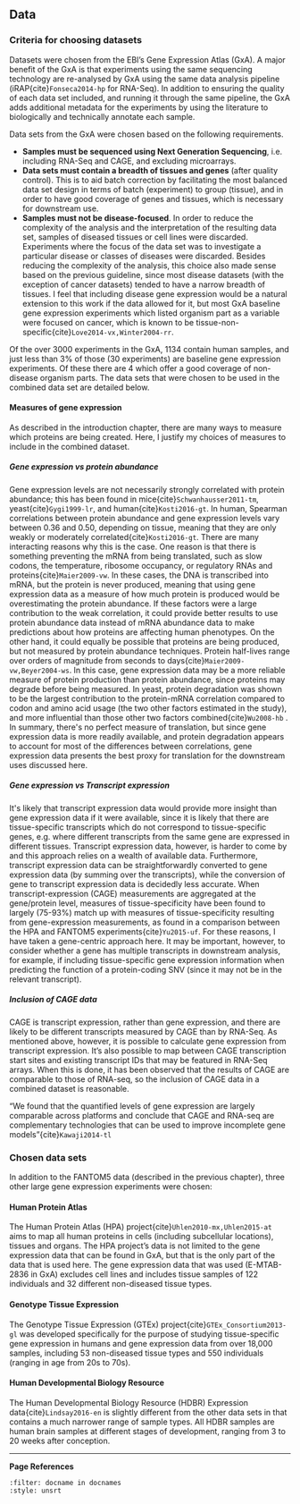
## Data
### Criteria for choosing datasets
Datasets were chosen from the EBI’s Gene Expression Atlas (GxA). A major benefit of the GxA is that experiments using the same sequencing technology are re-analysed by GxA using the same data analysis pipeline (iRAP{cite}`Fonseca2014-hp` for RNA-Seq). In addition to ensuring the quality of each data set included, and running it through the same pipeline, the GxA adds additional metadata for the experiments by using the literature to biologically and technically annotate each sample. 

Data sets from the GxA were chosen based on the following requirements.
- **Samples must be sequenced using Next Generation Sequencing**, i.e. including RNA-Seq and CAGE, and excluding microarrays.
- **Data sets must contain a breadth of tissues and genes** (after quality control). This is to aid batch correction by facilitating the most balanced data set design in terms of batch (experiment) to group (tissue), and in order to have good coverage of genes and tissues, which is necessary for downstream use.
- **Samples must not be disease-focused**. In order to reduce the complexity of the analysis and the interpretation of the resulting data set, samples of diseased tissues or cell lines were discarded. Experiments where the focus of the data set was to investigate a particular disease or classes of diseases were discarded. Besides reducing the complexity of the analysis, this choice also made sense based on the previous guideline, since most disease datasets (with the exception of cancer datasets) tended to have a narrow breadth of tissues. I feel that including disease gene expression would be a natural extension to this work if the data allowed for it, but most GxA baseline gene expression experiments which listed organism part as a variable were focused on cancer, which is known to be tissue-non-specific{cite}`Love2014-vx,Winter2004-rr`.

[//]: # (TODO: Add jupyter notebook for the following stats?)
Of the over 3000 experiments in the GxA, 1134 contain human samples, and just less than 3% of those (30 experiments) are baseline gene expression experiments. Of these there are 4 which offer a good coverage of non-disease organism parts. The data sets that were chosen to be used in the combined data set are detailed below.

#### Measures of gene expression
As described in the introduction chapter, there are many ways to measure which proteins are being created. Here, I justify my choices of measures to include in the combined dataset.

##### Gene expression vs protein abundance
Gene expression levels are not necessarily strongly correlated with protein abundance; this has been found in mice{cite}`Schwanhausser2011-tm`, yeast{cite}`Gygi1999-lr`, and human{cite}`Kosti2016-gt`. In human, Spearman correlations between protein abundance and gene expression levels vary between 0.36 and 0.50, depending on tissue, meaning that they are only weakly or moderately correlated{cite}`Kosti2016-gt`.
There are many interacting reasons why this is the case. One reason is that there is something preventing the mRNA from being translated, such as slow codons, the temperature, ribosome occupancy, or regulatory RNAs and proteins{cite}`Maier2009-vw`. In these cases, the DNA is transcribed into mRNA, but the protein is never produced, meaning that using gene expression data as a measure of how much protein is produced would be overestimating the protein abundance. If these factors were a large contribution to the weak correlation, it could provide better results to use protein abundance data instead of mRNA abundance data to make predictions about how proteins are affecting human phenotypes.
On the other hand, it could equally be possible that proteins are being produced, but not measured by protein abundance techniques. Protein half-lives range over orders of magnitude from seconds to days{cite}`Maier2009-vw,Beyer2004-ws`. In this case, gene expression data may be a more reliable measure of protein production than protein abundance, since proteins may degrade before being measured. In yeast, protein degradation was shown to be the largest contribution to the protein-mRNA correlation compared to codon and amino acid usage (the two other factors estimated in the study), and more influential than those other two factors combined{cite}`Wu2008-hb`
.
In summary, there's no perfect measure of translation, but since gene expression data is more readily available, and protein degradation appears to account for most of the differences between correlations, gene expression data presents the best proxy for translation for the downstream uses discussed here.

##### Gene expression vs Transcript expression
It's likely that transcript expression data would provide more insight than gene expression data if it were available, since it is likely that there are tissue-specific transcripts which do not correspond to tissue-specific genes, e.g. where different transcripts from the same gene are expressed in different tissues. Transcript expression data, however, is harder to come by and this approach relies on a wealth of available data. Furthermore, transcript expression data can be straightforwardly converted to gene expression data (by summing over the transcripts), while the conversion of gene to transcript expression data is decidedly less accurate. When transcript-expression (CAGE) measurements are aggregated at the gene/protein level, measures of tissue-specificity have been found to largely (75-93%) match up with measures of tissue-specificity resulting from gene-expression measurements, as found in a comparison between the HPA and FANTOM5 experiments{cite}`Yu2015-uf`. 
For these reasons, I have taken a gene-centric approach here. It may be important, however, to consider whether a gene has multiple transcripts in downstream analysis, for example, if including tissue-specific gene expression information when predicting the function of a protein-coding SNV (since it may not be in the relevant transcript).

##### Inclusion of CAGE data
CAGE is transcript expression, rather than gene expression, and there are likely to be different transcripts measured by CAGE than by RNA-Seq. As mentioned above, however, it is possible to calculate gene expression from transcript expression. It’s also possible to map between CAGE transcription start sites and existing transcript IDs that may be featured in RNA-Seq arrays. When this is done, it has been observed that the results of CAGE are comparable to those of RNA-seq, so the inclusion of CAGE data in a combined dataset is reasonable.

“We found that the quantified levels of gene expression are largely comparable across platforms and conclude that CAGE and RNA-seq are complementary technologies that can be used to improve incomplete gene models”{cite}`Kawaji2014-tl`

### Chosen data sets
In addition to the FANTOM5 data (described in the previous chapter), three other large gene expression experiments were chosen:

#### Human Protein Atlas
The Human Protein Atlas (HPA) project{cite}`Uhlen2010-mx,Uhlen2015-at` aims to map all human proteins in cells (including subcellular locations), tissues and organs. The HPA project’s data is not limited to the gene expression data that can be found in GxA, but that is the only part of the data that is used here. The gene expression data that was used (E-MTAB-2836 in GxA) excludes cell lines and includes tissue samples of 122 individuals and 32 different non-diseased tissue types. 

#### Genotype Tissue Expression
The Genotype Tissue Expression (GTEx) project{cite}`GTEx_Consortium2013-gl` was developed specifically for the purpose of studying tissue-specific gene expression in humans and gene expression data from over 18,000 samples, including 53 non-diseased tissue types and 550 individuals (ranging in age from 20s to 70s). 

#### Human Developmental Biology Resource
The Human Developmental Biology Resource (HDBR) Expression data{cite}`Lindsay2016-en` is slightly different from the other data sets in that contains a much narrower range of sample types. All HDBR samples are human brain samples at different stages of development, ranging from 3 to 20 weeks after conception. 

---
**Page References**

```{bibliography} /_bibliography/references.bib
:filter: docname in docnames
:style: unsrt
```